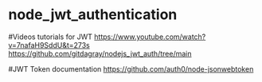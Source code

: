 # node_jwt_authentication

#Videos tutorials for JWT
https://www.youtube.com/watch?v=7nafaH9SddU&t=273s
https://github.com/gitdagray/nodejs_jwt_auth/tree/main


#JWT Token documentation
https://github.com/auth0/node-jsonwebtoken